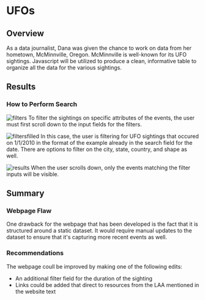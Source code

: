 # UFOs

## Overview 

  As a data journalist, Dana was given the chance to work on data from her hometown, McMinnville, Oregon. McMinnville is well-known for its UFO sightings. Javascript will be utilized to produce a clean, informative table to organize all the data for the various sightings. 

## Results

### How to Perform Search

![filters](C:\Users\saman\Class\UFOs\filters.png)
To filter the sightings on specific attributes of the events, the user must first scroll down to the input fields for the filters. 

![filtersfilled](C:\Users\saman\Class\UFOs\filtersfilled.png)
In this case, the user is filtering for UFO sightings that occured on 1/1/2010 in the format of the example already in the search field for the date. There are options to filter on the city, state, country, and shape as well. 

![results](C:\Users\saman\Class\UFOs\results.png)
When the user scrolls down, only the events matching the filter inputs will be visible.

## Summary 

### Webpage Flaw

One drawback for the webpage that has been developed is the fact that it is structured around a static dataset. It would require manual updates to the dataset to ensure that it's capturing more recent events as well. 

### Recommendations

The webpage coull be improved by making one of the following edits:
* An additional filter field for the duration of the sighting
* Links could be added that direct to resources from the LAA mentioned in the website text
